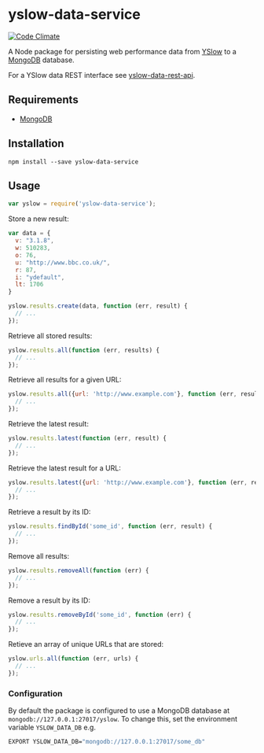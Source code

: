 # yslow-data-service

[![Code Climate](https://codeclimate.com/github/robinjmurphy/yslow-data-service.png)](https://codeclimate.com/github/robinjmurphy/yslow-data-service)

A Node package for persisting web performance data from [YSlow](http://yslow.org) to a [MongoDB](http://www.mongodb.org/) database.

For a YSlow data REST interface see [yslow-data-rest-api](https://github.com/robinjmurphy/yslow-data-rest-api).

## Requirements

* [MongoDB](http://www.mongodb.org/)

## Installation

```
npm install --save yslow-data-service
```

## Usage

```js
var yslow = require('yslow-data-service');
```

Store a new result:

```js
var data = {
  v: "3.1.8",
  w: 510283,
  o: 76,
  u: "http://www.bbc.co.uk/",
  r: 87,
  i: "ydefault",
  lt: 1706
}

yslow.results.create(data, function (err, result) {
  // ...
});
```

Retrieve all stored results:

```js
yslow.results.all(function (err, results) {
  // ...
});
```

Retrieve all results for a given URL:

```js
yslow.results.all({url: 'http://www.example.com'}, function (err, results) {
  // ...
});
```

Retrieve the latest result:

```js
yslow.results.latest(function (err, result) {
  // ...
});
```

Retrieve the latest result for a URL:

```js
yslow.results.latest({url: 'http://www.example.com'}, function (err, result) {
  // ...
});
```

Retrieve a result by its ID:

```js
yslow.results.findById('some_id', function (err, result) {
  // ...
});
```

Remove all results:

```js
yslow.results.removeAll(function (err) {
  // ...
});
```

Remove a result by its ID:

```js
yslow.results.removeById('some_id', function (err) {
  // ...
});
```

Retieve an array of unique URLs that are stored:

```js
yslow.urls.all(function (err, urls) {
  // ...
});
```

### Configuration

By default the package is configured to use a MongoDB database at `mongodb://127.0.0.1:27017/yslow`. To change this, set the environment variable `YSLOW_DATA_DB` e.g.

```bash
EXPORT YSLOW_DATA_DB="mongodb://127.0.0.1:27017/some_db"
```
